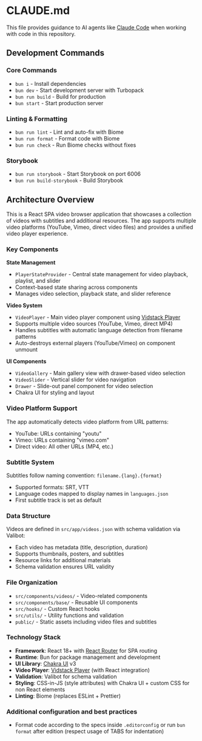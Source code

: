 # CLAUDE.md

This file provides guidance to AI agents like [Claude Code](claude.ai/code) when working with code in this repository.

## Development Commands

### Core Commands
- `bun i` - Install dependencies
- `bun dev` - Start development server with Turbopack
- `bun run build` - Build for production
- `bun start` - Start production server

### Linting & Formatting
- `bun run lint` - Lint and auto-fix with Biome
- `bun run format` - Format code with Biome
- `bun run check` - Run Biome checks without fixes

### Storybook
- `bun run storybook` - Start Storybook on port 6006
- `bun run build-storybook` - Build Storybook

## Architecture Overview

This is a React SPA video browser application that showcases a collection of videos with subtitles and additional resources. The app supports multiple video platforms (YouTube, Vimeo, direct video files) and provides a unified video player experience.

### Key Components

**State Management**
- `PlayerStateProvider` - Central state management for video playback, playlist, and slider
- Context-based state sharing across components
- Manages video selection, playback state, and slider reference

**Video System**
- `VideoPlayer` - Main video player component using [Vidstack Player](https://vidstack.io/docs/player/)
- Supports multiple video sources (YouTube, Vimeo, direct MP4)
- Handles subtitles with automatic language detection from filename patterns
- Auto-destroys external players (YouTube/Vimeo) on component unmount

**UI Components**
- `VideoGallery` - Main gallery view with drawer-based video selection
- `VideoSlider` - Vertical slider for video navigation
- `Drawer` - Slide-out panel component for video selection
- Chakra UI for styling and layout

### Video Platform Support

The app automatically detects video platform from URL patterns:
- YouTube: URLs containing "youtu"
- Vimeo: URLs containing "vimeo.com"  
- Direct video: All other URLs (MP4, etc.)

### Subtitle System

Subtitles follow naming convention: `filename.{lang}.{format}`
- Supported formats: SRT, VTT
- Language codes mapped to display names in `languages.json`
- First subtitle track is set as default

### Data Structure

Videos are defined in `src/app/videos.json` with schema validation via Valibot:
- Each video has metadata (title, description, duration)
- Supports thumbnails, posters, and subtitles
- Resource links for additional materials
- Schema validation ensures URL validity

### File Organization

- `src/components/videos/` - Video-related components
- `src/components/base/` - Reusable UI components
- `src/hooks/` - Custom React hooks
- `src/utils/` - Utility functions and validation
- `public/` - Static assets including video files and subtitles

### Technology Stack

- **Framework**: React 18+ with [React Router](https://reactrouter.com) for SPA routing
- **Runtime**: Bun for package management and development
- **UI Library**: [Chakra UI](https://chakra-ui.com) v3
- **Video Player**: [Vidstack Player](https://vidstack.io/docs/player/) (with React integration)
- **Validation**: Valibot for schema validation
- **Styling**: CSS-in-JS (style attributes) with Chakra UI + custom CSS for non React elements
- **Linting**: Biome (replaces ESLint + Prettier)

### Additional configuration and best practices

- Format code according to the specs inside `.editorconfig` or run `bun format` after edition (respect usage of TABS for indentation)

